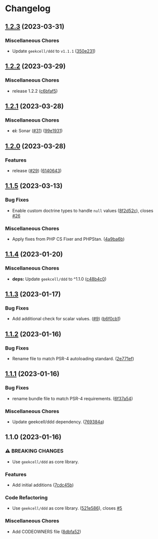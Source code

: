# Changelog

## [1.2.3](https://github.com/geekcell/ddd-symfony-bundle/compare/v1.2.2...v1.2.3) (2023-03-31)


### Miscellaneous Chores

* Update `geekcell/ddd` to `v1.1.1` ([350e231](https://github.com/geekcell/ddd-symfony-bundle/commit/350e23113c7ad2288529d6083591b6467200411a))

## [1.2.2](https://github.com/geekcell/ddd-symfony-bundle/compare/v1.2.1...v1.2.2) (2023-03-29)


### Miscellaneous Chores

* release 1.2.2 ([c6bfaf5](https://github.com/geekcell/ddd-symfony-bundle/commit/c6bfaf5b3090b9c98601e1a901792386ca35eb0a))

## [1.2.1](https://github.com/geekcell/ddd-symfony-bundle/compare/v1.2.0...v1.2.1) (2023-03-28)


### Miscellaneous Chores

* **ci:** Sonar ([#31](https://github.com/geekcell/ddd-symfony-bundle/issues/31)) ([99e1931](https://github.com/geekcell/ddd-symfony-bundle/commit/99e19313ad89c365b0245baa468852fe12ec5326))

## [1.2.0](https://github.com/geekcell/ddd-symfony-bundle/compare/v1.1.5...v1.2.0) (2023-03-28)


### Features

* release ([#29](https://github.com/geekcell/ddd-symfony-bundle/issues/29)) ([6140643](https://github.com/geekcell/ddd-symfony-bundle/commit/614064397a8818f58c6bdc07c6d6a4a1b3ca5a6e))

## [1.1.5](https://github.com/geekcell/ddd-symfony-bundle/compare/v1.1.4...v1.1.5) (2023-03-13)


### Bug Fixes

* Enable custom doctrine types to handle `null` values ([8f2d52c](https://github.com/geekcell/ddd-symfony-bundle/commit/8f2d52c05fb92220c8c74e3e74b97232c6b8633e)), closes [#26](https://github.com/geekcell/ddd-symfony-bundle/issues/26)


### Miscellaneous Chores

* Apply fixes from PHP CS Fixer and PHPStan. ([4a9ba6b](https://github.com/geekcell/ddd-symfony-bundle/commit/4a9ba6b6f06d3ab256038551413d93e9b295d1ad))

## [1.1.4](https://github.com/geekcell/ddd-symfony-bundle/compare/v1.1.3...v1.1.4) (2023-01-20)


### Miscellaneous Chores

* **deps:** Update `geekcell/ddd` to ^1.1.0 ([c48b4c0](https://github.com/geekcell/ddd-symfony-bundle/commit/c48b4c028ddf09491208c459df66e45443632d87))

## [1.1.3](https://github.com/geekcell/ddd-symfony-bundle/compare/v1.1.2...v1.1.3) (2023-01-17)


### Bug Fixes

* Add additional check for scalar values. ([#9](https://github.com/geekcell/ddd-symfony-bundle/issues/9)) ([b6f0cb1](https://github.com/geekcell/ddd-symfony-bundle/commit/b6f0cb18dd2af04c13a7ffbe807ecf2048008199))

## [1.1.2](https://github.com/geekcell/ddd-symfony-bundle/compare/v1.1.1...v1.1.2) (2023-01-16)


### Bug Fixes

* Rename file to match PSR-4 autoloading standard. ([2e771ef](https://github.com/geekcell/ddd-symfony-bundle/commit/2e771efcf5776ade3c513f170c5e1968180f7b62))

## [1.1.1](https://github.com/geekcell/ddd-symfony-bundle/compare/v1.1.0...v1.1.1) (2023-01-16)


### Bug Fixes

* rename bundle file to match PSR-4 requirements. ([6f37a54](https://github.com/geekcell/ddd-symfony-bundle/commit/6f37a54b847e9727398e450e9d24cef0a2758c33))


### Miscellaneous Chores

* Update geekcell/ddd dependency. ([769384a](https://github.com/geekcell/ddd-symfony-bundle/commit/769384a2695656c9534bc832812295f12199222e))

## 1.1.0 (2023-01-16)


### ⚠ BREAKING CHANGES

* Use `geekcell/ddd` as core library.

### Features

* Add initial additions ([7cdc45b](https://github.com/geekcell/ddd-symfony-bundle/commit/7cdc45b2927b7db073293a67b5663e7916f4e94d))


### Code Refactoring

* Use `geekcell/ddd` as core library. ([521e586](https://github.com/geekcell/ddd-symfony-bundle/commit/521e586d6ac59e96200f5d25667d00cc2f49e555)), closes [#5](https://github.com/geekcell/ddd-symfony-bundle/issues/5)


### Miscellaneous Chores

* Add CODEOWNERS file ([8dbfa52](https://github.com/geekcell/ddd-symfony-bundle/commit/8dbfa5263a83243bf78fee3db115fe645932725d))
